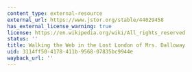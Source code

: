```yaml
---
content_type: external-resource
external_url: https://www.jstor.org/stable/44029458
has_external_license_warning: true
license: https://en.wikipedia.org/wiki/All_rights_reserved
status: ''
title: Walking the Web in the Lost London of Mrs. Dalloway
uid: 3114ff50-4178-411b-9568-07835bc9944e
wayback_url: ''
---
```


